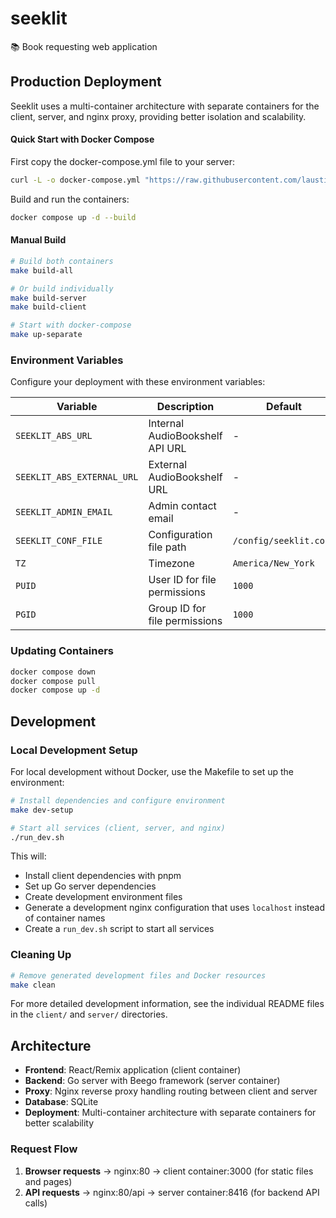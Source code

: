 # seeklit

📚 Book requesting web application

## Production Deployment

Seeklit uses a multi-container architecture with separate containers for the client, server, and nginx proxy, providing better isolation and scalability.

#### Quick Start with Docker Compose

First copy the docker-compose.yml file to your server:

```bash
curl -L -o docker-compose.yml "https://raw.githubusercontent.com/laustindasauce/seeklit/refs/heads/main/docker-compose.example.yml"
```

Build and run the containers:

```bash
docker compose up -d --build
```

#### Manual Build

```bash
# Build both containers
make build-all

# Or build individually
make build-server
make build-client

# Start with docker-compose
make up-separate
```

### Environment Variables

Configure your deployment with these environment variables:

| Variable                   | Description                     | Default                | Required |
| -------------------------- | ------------------------------- | ---------------------- | -------- |
| `SEEKLIT_ABS_URL`          | Internal AudioBookshelf API URL | -                      | Yes      |
| `SEEKLIT_ABS_EXTERNAL_URL` | External AudioBookshelf URL     | -                      | Yes      |
| `SEEKLIT_ADMIN_EMAIL`      | Admin contact email             | -                      | Yes      |
| `SEEKLIT_CONF_FILE`        | Configuration file path         | `/config/seeklit.conf` | No       |
| `TZ`                       | Timezone                        | `America/New_York`     | No       |
| `PUID`                     | User ID for file permissions    | `1000`                 | No       |
| `PGID`                     | Group ID for file permissions   | `1000`                 | No       |

### Updating Containers

```bash
docker compose down
docker compose pull
docker compose up -d
```

## Development

### Local Development Setup

For local development without Docker, use the Makefile to set up the environment:

```bash
# Install dependencies and configure environment
make dev-setup

# Start all services (client, server, and nginx)
./run_dev.sh
```

This will:

- Install client dependencies with pnpm
- Set up Go server dependencies
- Create development environment files
- Generate a development nginx configuration that uses `localhost` instead of container names
- Create a `run_dev.sh` script to start all services

### Cleaning Up

```bash
# Remove generated development files and Docker resources
make clean
```

For more detailed development information, see the individual README files in the `client/` and `server/` directories.

## Architecture

- **Frontend**: React/Remix application (client container)
- **Backend**: Go server with Beego framework (server container)
- **Proxy**: Nginx reverse proxy handling routing between client and server
- **Database**: SQLite
- **Deployment**: Multi-container architecture with separate containers for better scalability

### Request Flow

1. **Browser requests** → nginx:80 → client container:3000 (for static files and pages)
2. **API requests** → nginx:80/api → server container:8416 (for backend API calls)
